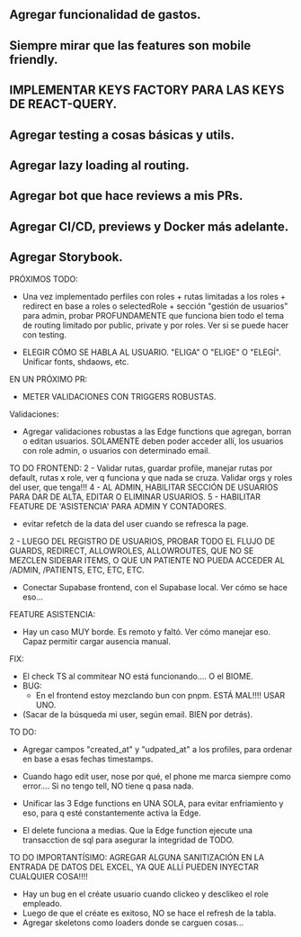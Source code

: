 ## Agregar funcionalidad de gastos.
## Siempre mirar que las features son mobile friendly.
## IMPLEMENTAR KEYS FACTORY PARA LAS KEYS DE REACT-QUERY.
## Agregar testing a cosas básicas y utils.
## Agregar lazy loading al routing.
## Agregar bot que hace reviews a mis PRs.
## Agregar CI/CD, previews y Docker más adelante.
## Agregar Storybook.

PRÓXIMOS TODO:
- Una vez implementado perfiles con roles + rutas limitadas a los roles + redirect en base a roles o selectedRole + sección "gestión de usuarios" para admin, probar PROFUNDAMENTE que funciona bien todo el tema de routing limitado por public, private y por roles. Ver si se puede hacer con testing.



- ELEGIR CÓMO SE HABLA AL USUARIO. "ELIGA" O "ELIGE" O "ELEGÍ". Unificar fonts, shdaows, etc.



EN UN PRÓXIMO PR:
- METER VALIDACIONES CON TRIGGERS ROBUSTAS.

Validaciones:
- Agregar validaciones robustas a las Edge functions que agregan, borran o editan usuarios. SOLAMENTE deben poder acceder allí, los usuarios con role admin, o usuarios con determinado email.



TO DO FRONTEND:
2 - Validar rutas, guardar profile, manejar rutas por default, rutas x role, ver q funciona y que nada se cruza. Validar orgs y roles del user, que tenga!!!
4 - AL ADMIN, HABILITAR SECCIÓN DE USUARIOS PARA DAR DE ALTA, EDITAR O ELIMINAR USUARIOS.
5 - HABILITAR FEATURE DE 'ASISTENCIA' PARA ADMIN Y CONTADORES.

- evitar refetch de la data del user cuando se refresca la page.

2 - LUEGO DEL REGISTRO DE USUARIOS, PROBAR TODO EL FLUJO DE GUARDS, REDIRECT, ALLOWROLES, ALLOWROUTES, QUE NO SE MEZCLEN SIDEBAR ITEMS, O QUE UN PATIENTE NO PUEDA ACCEDER AL /ADMIN, /PATIENTS, ETC, ETC, ETC.



- Conectar Supabase frontend, con el Supabase local. Ver cómo se hace eso...	

FEATURE ASISTENCIA:
- Hay un caso MUY borde. Es remoto y faltó. Ver cómo manejar eso. Capaz permitir cargar ausencia manual.

FIX:
- El check TS al commitear NO está funcionando.... O el BIOME.
- BUG:
	- En el frontend estoy mezclando bun con pnpm. ESTÁ MAL!!!! USAR UNO.
- (Sacar de la búsqueda mi user, según email. BIEN por detrás).


TO DO:
- Agregar campos "created_at" y "udpated_at" a los profiles, para ordenar en base a esas fechas timestamps.
- Cuando hago edit user, nose por qué, el phone me marca siempre como error.... Si no tengo tell, NO tiene q pasa nada.


- Unificar las 3 Edge functions en UNA SOLA, para evitar enfriamiento y eso, para q esté constantemente activa la Edge.
- El delete funciona a medias. Que la Edge function ejecute una transacction de sql para asegurar la integridad de TODO.




TO DO IMPORTANTÍSIMO:
AGREGAR ALGUNA SANITIZACIÓN EN LA ENTRADA DE DATOS DEL EXCEL, YA QUE ALLÍ PUEDEN INYECTAR CUALQUIER COSA!!!!






- Hay un bug en el créate usuario cuando clickeo y desclikeo el role empleado.
- Luego de que el créate es exitoso, NO se hace el refresh de la tabla.
- Agregar skeletons como loaders donde se carguen cosas...
